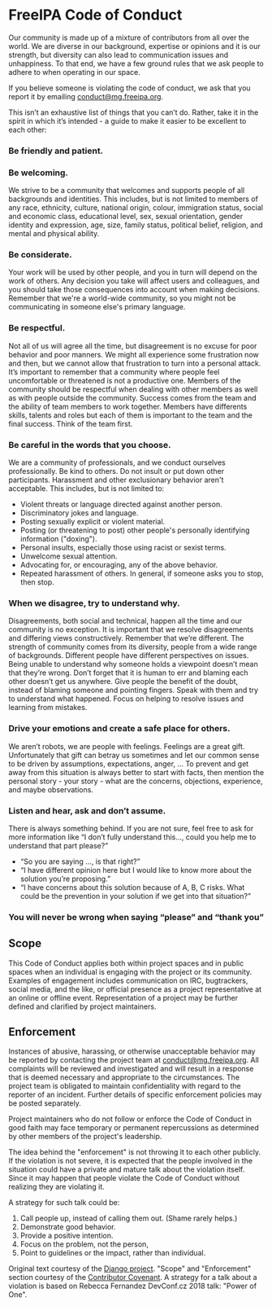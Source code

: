 # FreeIPA Code of Conduct

Our community is made up of a mixture of contributors from all over the world.
We are diverse in our background, expertise or opinions and it is our strength,
but diversity can also lead to communication issues and unhappiness. To that
end, we have a few ground rules that we ask people to adhere to when operating
in our space.

If you believe someone is violating the code of conduct, we ask that you report
it by emailing conduct@mg.freeipa.org.

This isn’t an exhaustive list of things that you can’t do. Rather, take it in
the spirit in which it’s intended - a guide to make it easier to be excellent to
each other:

### Be friendly and patient.

### Be welcoming.
We strive to be a community that welcomes and supports people of all backgrounds
and identities. This includes, but is not limited to members of any race,
ethnicity, culture, national origin, colour, immigration status, social and
economic class, educational level, sex, sexual orientation, gender identity and
expression, age, size, family status, political belief, religion, and mental and
physical ability.

### Be considerate. 
Your work will be used by other people, and you in turn will depend on the work
of others. Any decision you take will affect users and colleagues, and you
should take those consequences into account when making decisions. Remember that
we're a world-wide community, so you might not be communicating in someone
else's primary language.

### Be respectful.
Not all of us will agree all the time, but disagreement is no excuse for poor
behavior and poor manners. We might all experience some frustration now and
then, but we cannot allow that frustration to turn into a personal attack. It’s
important to remember that a community where people feel uncomfortable or
threatened is not a productive one. Members of the community should be
respectful when dealing with other members as well as with people outside the
community. Success comes from the team and the ability of team members to work
together. Members have differents skills, talents and roles but each of them is
important to the team and the final success. Think of the team first.

### Be careful in the words that you choose. 
We are a community of professionals, and we conduct ourselves professionally. Be
kind to others. Do not insult or put down other participants. Harassment and
other exclusionary behavior aren't acceptable. This includes, but is not limited
to:
* Violent threats or language directed against another person.
* Discriminatory jokes and language.
* Posting sexually explicit or violent material.
* Posting (or threatening to post) other people's personally identifying
  information ("doxing").
* Personal insults, especially those using racist or sexist terms.
* Unwelcome sexual attention.
* Advocating for, or encouraging, any of the above behavior.
* Repeated harassment of others. In general, if someone asks you to stop,
  then stop.

### When we disagree, try to understand why. 
Disagreements, both social and technical, happen all the time and our community
is no exception. It is important that we resolve disagreements and differing
views constructively. Remember that we’re different. The strength of community
comes from its diversity, people from a wide range of backgrounds. Different
people have different perspectives on issues. Being unable to understand why
someone holds a viewpoint doesn’t mean that they’re wrong. Don’t forget that it
is human to err and blaming each other doesn’t get us anywhere. Give people the
benefit of the doubt, instead of blaming someone and pointing fingers. Speak
with them and try to understand what happened. Focus on helping to resolve
issues and learning from mistakes.

### Drive your emotions and create a safe place for others.
We aren’t robots, we are people with feelings. Feelings are a great
gift. Unfortunately that gift can betray us sometimes and let our common sense
to be driven by assumptions, expectations, anger, … To prevent and get away from
this situation is always better to start with facts, then mention the personal
story - your story - what are the concerns, objections, experience, and maybe
observations.

### Listen and hear, ask and don’t assume.
There is always something behind. If you are not sure, feel free to ask for more
information like “I don’t fully understand this…, could you help me to
understand that part please?”
* “So you are saying ..., is that right?”
* “I have different opinion here but I would like to know more about the
  solution you’re proposing.”
* “I have concerns about this solution because of A, B, C risks. What could be
  the prevention in your solution if we get into that situation?”

### You will never be wrong when saying “please” and “thank you”

## Scope
This Code of Conduct applies both within project spaces and in public spaces
when an individual is engaging with the project or its community.  Examples of
engagement includes communication on IRC, bugtrackers, social media, and the
like, or official presence as a project representative at an online or offline
event. Representation of a project may be further defined and clarified by
project maintainers.

## Enforcement
Instances of abusive, harassing, or otherwise unacceptable behavior may be
reported by contacting the project team at conduct@mg.freeipa.org. All
complaints will be reviewed and investigated and will result in a response that
is deemed necessary and appropriate to the circumstances. The project team is
obligated to maintain confidentiality with regard to the reporter of an
incident.  Further details of specific enforcement policies may be posted
separately.

Project maintainers who do not follow or enforce the Code of Conduct in good
faith may face temporary or permanent repercussions as determined by other
members of the project's leadership.

The idea behind the "enforcement" is not throwing it to each other publicly. If
the violation is not severe, it is expected that the people involved in the
situation could have a private and mature talk about the violation itself. Since
it may happen that people violate the Code of Conduct without realizing they are
violating it.

A strategy for such talk could be:
1. Call people up, instead of calling them out. (Shame rarely helps.)
2. Demonstrate good behavior.
3. Provide a positive intention.
4. Focus on the problem, not the person,
5. Point to guidelines or the impact, rather than individual.

Original text courtesy of the [Django project](djangoproject.com/conduct/).
"Scope" and "Enforcement" section courtesy of the [Contributor Covenant](https://www.contributor-covenant.org/).
A strategy for a talk about a violation is based on Rebecca Fernandez DevConf.cz 2018 talk: "Power of One".
